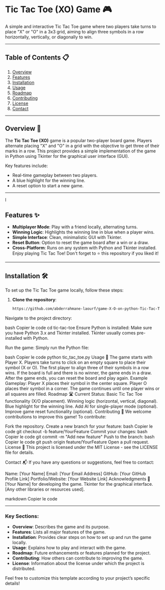 # Tic Tac Toe (XO) Game 🎮

A simple and interactive Tic Tac Toe game where two players take turns to place "X" or "O" in a 3x3 grid, aiming to align three symbols in a row horizontally, vertically, or diagonally to win.

---

## Table of Contents 📋
1. [Overview](#overview)
2. [Features](#features)
3. [Installation](#installation)
4. [Usage](#usage)
5. [Roadmap](#roadmap)
6. [Contributing](#contributing)
7. [License](#license)
8. [Contact](#contact)

---

## Overview 🌟
The **Tic Tac Toe (XO)** game is a popular two-player board game. Players alternate placing "X" and "O" in a grid with the objective to get three of their marks in a row. This project provides a simple implementation of the game in Python using Tkinter for the graphical user interface (GUI).

Key features include:
- Real-time gameplay between two players.
- A blue highlight for the winning line.
- A reset option to start a new game.

---
l
## Features ✨
- **Multiplayer Mode**: Play with a friend locally, alternating turns.
- **Winning Logic**: Highlights the winning line in blue when a player wins.
- **Simple Interface**: Clean, minimalistic GUI with Tkinter.
- **Reset Button**: Option to reset the game board after a win or a draw.
- **Cross-Platform**: Runs on any system with Python and Tkinter installed.
Enjoy playing Tic Tac Toe! Don't forget to ⭐️ this repository if you liked it!
---

## Installation 🛠️
To set up the Tic Tac Toe game locally, follow these steps:

1. **Clone the repository**:
   ```bash
   https://github.com/abderrahmane-laourf/game-X-O-on-python-Tic-Tac-Toe-.git
Navigate to the project directory:

bash
Copier le code
cd tic-tac-toe
Ensure Python is installed:
Make sure you have Python 3.x and Tkinter installed. Tkinter usually comes pre-installed with Python.

Run the game: Simply run the Python file:

bash
Copier le code
python tic_tac_toe.py
Usage 🚀
The game starts with Player X. Players take turns to click on an empty square to place their symbol (X or O).
The first player to align three of their symbols in a row wins.
If the board is full and there is no winner, the game ends in a draw.
After the game ends, you can reset the board and play again.
Example Gameplay:
Player X places their symbol in the center square.
Player O places their symbol in a corner.
The game continues until one player wins or all squares are filled.
Roadmap 🛣️
Current Status:
 Basic Tic Tac Toe functionality (X/O placement).
 Winning logic (horizontal, vertical, diagonal).
 Blue highlight for the winning line.
 Add AI for single-player mode (optional).
 Improve game reset functionality (optional).
Contributing 🤝
We welcome contributions to improve this game! To contribute:

Fork the repository.
Create a new branch for your feature:
bash
Copier le code
git checkout -b feature/YourFeature
Commit your changes:
bash
Copier le code
git commit -m "Add new feature"
Push to the branch:
bash
Copier le code
git push origin feature/YourFeature
Open a pull request.
License 📄
This project is licensed under the MIT License - see the LICENSE file for details.

Contact 📬
If you have any questions or suggestions, feel free to contact:

Name: [Your Name]
Email: [Your Email Address]
GitHub: [Your GitHub Profile Link]
Portfolio/Website: [Your Website Link]
Acknowledgments 🙌
[Your Name] for developing the game.
Tkinter for the graphical interface.
[Any other libraries or resources used].


markdown
Copier le code

---

### Key Sections:
- **Overview**: Describes the game and its purpose.
- **Features**: Lists all major features of the game.
- **Installation**: Provides clear steps on how to set up and run the game locally.
- **Usage**: Explains how to play and interact with the game.
- **Roadmap**: Future enhancements or features planned for the project.
- **Contributing**: How others can contribute to improving the game.
- **License**: Information about the license under which the project is distributed.

Feel free to customize this template according to your project’s specific details! 
